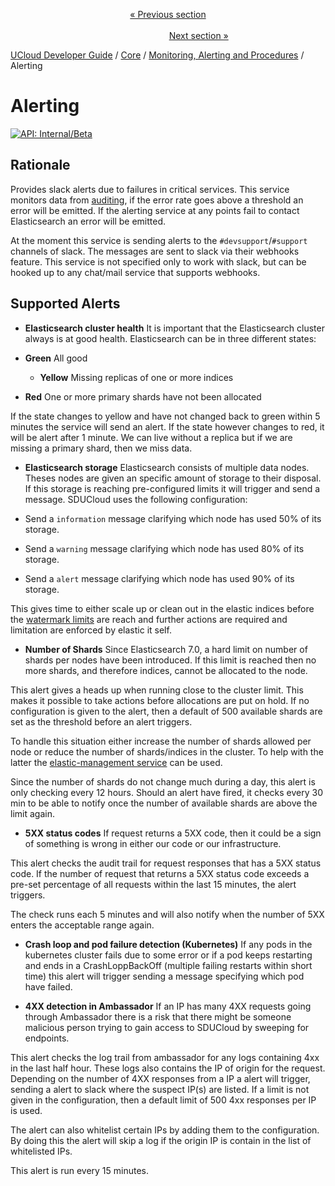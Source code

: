 <p align='center'>
<a href='/docs/developer-guide/core/monitoring/stolon-recovery.md'>« Previous section</a>
&nbsp;&nbsp;&nbsp;&nbsp;&nbsp;&nbsp;&nbsp;&nbsp;&nbsp;&nbsp;&nbsp;&nbsp;&nbsp;&nbsp;&nbsp;&nbsp;&nbsp;&nbsp;&nbsp;&nbsp;&nbsp;&nbsp;&nbsp;&nbsp;&nbsp;&nbsp;&nbsp;&nbsp;&nbsp;&nbsp;&nbsp;&nbsp;&nbsp;&nbsp;&nbsp;&nbsp;&nbsp;&nbsp;&nbsp;&nbsp;&nbsp;&nbsp;&nbsp;&nbsp;&nbsp;&nbsp;&nbsp;&nbsp;&nbsp;&nbsp;&nbsp;&nbsp;&nbsp;&nbsp;&nbsp;&nbsp;&nbsp;&nbsp;&nbsp;&nbsp;&nbsp;&nbsp;&nbsp;&nbsp;&nbsp;&nbsp;&nbsp;&nbsp;&nbsp;&nbsp;&nbsp;&nbsp;&nbsp;&nbsp;&nbsp;&nbsp;&nbsp;&nbsp;&nbsp;&nbsp;&nbsp;&nbsp;&nbsp;&nbsp;&nbsp;&nbsp;&nbsp;&nbsp;&nbsp;&nbsp;&nbsp;&nbsp;&nbsp;&nbsp;&nbsp;&nbsp;&nbsp;&nbsp;&nbsp;&nbsp;&nbsp;&nbsp;&nbsp;&nbsp;&nbsp;&nbsp;&nbsp;&nbsp;&nbsp;&nbsp;&nbsp;&nbsp;&nbsp;&nbsp;&nbsp;&nbsp;&nbsp;&nbsp;&nbsp;&nbsp;&nbsp;&nbsp;&nbsp;&nbsp;&nbsp;&nbsp;&nbsp;&nbsp;&nbsp;&nbsp;&nbsp;&nbsp;&nbsp;&nbsp;&nbsp;&nbsp;&nbsp;&nbsp;&nbsp;&nbsp;&nbsp;&nbsp;&nbsp;&nbsp;&nbsp;&nbsp;&nbsp;&nbsp;&nbsp;&nbsp;&nbsp;&nbsp;&nbsp;<a href='/docs/developer-guide/core/monitoring/scripts/redis.md'>Next section »</a>
</p>


[UCloud Developer Guide](/docs/developer-guide/README.md) / [Core](/docs/developer-guide/core/README.md) / [Monitoring, Alerting and Procedures](/docs/developer-guide/core/monitoring/README.md) / Alerting
# Alerting

[![API: Internal/Beta](https://img.shields.io/static/v1?label=API&message=Internal/Beta&color=red&style=flat-square)](/docs/developer-guide/core/api-conventions.md)


## Rationale

Provides slack alerts due to failures in critical services. This service
monitors data from [auditing](backend/service-lib/wiki/auditing.md), if the error
rate goes above a threshold an error will be emitted. If the alerting service
at any points fail to contact Elasticsearch an error will be emitted.

At the moment this service is sending alerts to the `#devsupport`/`#support`
    channels of slack. The messages are sent to slack via their webhooks feature.
This service is not specified only to work with slack, but can be hooked up to
any chat/mail service that supports webhooks.

## Supported Alerts

- **Elasticsearch cluster health**
It is important that the Elasticsearch cluster always is at good health. Elasticsearch can be in three different states:

- **Green**
All good
    - **Yellow**
Missing replicas of one or more indices
- **Red**
One or more primary shards have not been allocated

If the state changes to yellow and have not changed back to green within
    5 minutes the service will send an alert. If the state however changes to
red, it will be alert after 1 minute. We can live without a replica but if
we are missing a primary shard, then we miss data.

- **Elasticsearch storage**
    Elasticsearch consists of multiple data nodes. Theses nodes are given an
    specific amount of storage to their disposal. If this storage is reaching
    pre-configured limits it will trigger and send a message.
SDUCloud uses the following configuration:

- Send a `information` message clarifying which node has used 50% of its
storage.
- Send a `warning` message clarifying which node has used 80% of its storage.
- Send a `alert` message clarifying which node has used 90% of its storage.

This gives time to either scale up or clean out in the elastic indices
    before the [watermark limits](../elastic-management-service/README.md) are reach and further actions are required
and limitation are enforced by elastic it self.

- **Number of Shards**
Since Elasticsearch 7.0, a hard limit on number of shards per nodes have been introduced.
If this limit is reached then no more shards, and therefore indices, cannot be allocated to
the node.

This alert gives a heads up when running close to the cluster limit. This makes it possible to
take actions before allocations are put on hold. If no configuration is given to the alert, then
a default of 500 available shards are set as the threshold before an alert triggers.

To handle this situation either increase the number of shards allowed per node or reduce the number
of shards/indices in the cluster.
To help with the latter the [elastic-management service](../elastic-management-service/README.md) can be used.

Since the number of shards do not change much during a day, this alert is only
checking every 12 hours. Should an alert have fired, it checks every 30 min to be able to notify
once the number of available shards are above the limit again.

- **5XX status codes**
    If request returns a 5XX code, then it could be a sign of something is
wrong in either our code or our infrastructure.

This alert checks the audit
trail for request responses that has a 5XX status code.
If the number of request that returns a 5XX status code exceeds a pre-set
percentage of all requests within the last 15 minutes, the alert triggers.

The check runs each 5 minutes and will also notify when the number of 5XX
    enters the acceptable range again.

- **Crash loop and pod failure detection (Kubernetes)**
If any pods in the kubernetes cluster fails due to some error or if a pod
    keeps restarting and ends in a CrashLoppBackOff (multiple failing restarts
    within short time) this alert will trigger sending a message specifying which
pod have failed.

- **4XX detection in Ambassador**
If an IP has many 4XX requests going through Ambassador there is a risk
that there might be someone malicious person trying to gain access to SDUCloud by
    sweeping for endpoints.

This alert checks the log trail from ambassador for any logs containing 4xx
in the last half hour. These logs also contains the IP of origin for the request.
Depending on the number of 4XX responses from a IP a alert will trigger, sending
a alert to slack where the suspect IP(s) are listed. If a limit is not given in the
configuration, then a default limit of 500 4xx responses per IP is used.

The alert can also whitelist certain IPs by adding them to the configuration.
By doing this the alert will skip a log if the origin IP is contain in the list of
whitelisted IPs.

This alert is run every 15 minutes.

